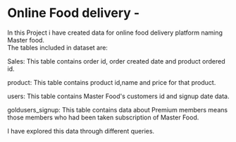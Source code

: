 # Online Food delivery -
In this Project i have created data for online food delivery platform naming Master food.  
The tables included  in dataset are:

Sales:
   This table contains order id, order created date and product ordered id.
   
product:
   This table contains product id,name and price for that product.
   
users:
   This table contains Master Food's customers id and signup date data.
   
goldusers_signup:
   This table contains data about Premium members means those members who had been taken subscription of Master Food.
   
   I have explored this data through different queries. 
